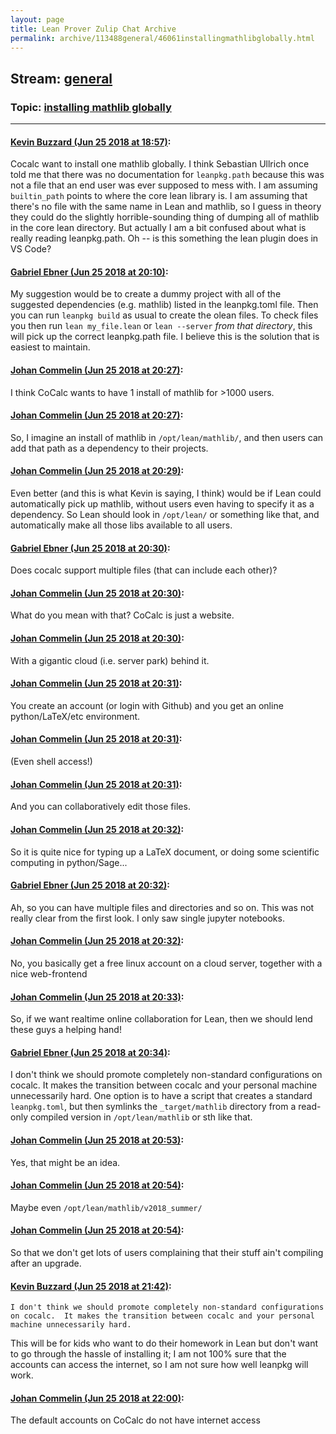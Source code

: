 ```yaml
---
layout: page
title: Lean Prover Zulip Chat Archive 
permalink: archive/113488general/46061installingmathlibglobally.html
---
```


## Stream: [general](index.html)
### Topic: [installing mathlib globally](46061installingmathlibglobally.html)

---

#### [Kevin Buzzard (Jun 25 2018 at 18:57)](https://leanprover.zulipchat.com/#narrow/stream/113488-general/topic/installing%20mathlib%20globally/near/128610501):
Cocalc want to install one mathlib globally. I think Sebastian Ullrich once told me that there was no documentation for `leanpkg.path` because this was not a file that an end user was ever supposed to mess with. I am assuming `builtin_path` points to where the core lean library is. I am assuming that there's no file with the same name in Lean and mathlib, so I guess in theory they could do the slightly horrible-sounding thing of dumping all of mathlib in the core lean directory. But actually I am a bit confused about what is really reading leanpkg.path. Oh -- is this something the lean plugin does in VS Code?

#### [Gabriel Ebner (Jun 25 2018 at 20:10)](https://leanprover.zulipchat.com/#narrow/stream/113488-general/topic/installing%20mathlib%20globally/near/128614273):
My suggestion would be to create a dummy project with all of the suggested dependencies (e.g. mathlib) listed in the leanpkg.toml file.  Then you can run `leanpkg build` as usual to create the olean files.  To check files you then run `lean my_file.lean` or `lean --server` *from that directory*, this will pick up the correct leanpkg.path file.  I believe this is the solution that is easiest to maintain.

#### [Johan Commelin (Jun 25 2018 at 20:27)](https://leanprover.zulipchat.com/#narrow/stream/113488-general/topic/installing%20mathlib%20globally/near/128615134):
I think CoCalc wants to have 1 install of mathlib for >1000 users.

#### [Johan Commelin (Jun 25 2018 at 20:27)](https://leanprover.zulipchat.com/#narrow/stream/113488-general/topic/installing%20mathlib%20globally/near/128615169):
So, I imagine an install of mathlib in `/opt/lean/mathlib/`, and then users can add that path as a dependency to their projects.

#### [Johan Commelin (Jun 25 2018 at 20:29)](https://leanprover.zulipchat.com/#narrow/stream/113488-general/topic/installing%20mathlib%20globally/near/128615252):
Even better (and this is what Kevin is saying, I think) would be if Lean could automatically pick up mathlib, without users even having to specify it as a dependency. So Lean should look in `/opt/lean/` or something like that, and automatically make all those libs available to all users.

#### [Gabriel Ebner (Jun 25 2018 at 20:30)](https://leanprover.zulipchat.com/#narrow/stream/113488-general/topic/installing%20mathlib%20globally/near/128615345):
Does cocalc support multiple files (that can include each other)?

#### [Johan Commelin (Jun 25 2018 at 20:30)](https://leanprover.zulipchat.com/#narrow/stream/113488-general/topic/installing%20mathlib%20globally/near/128615355):
What do you mean with that? CoCalc is just a website.

#### [Johan Commelin (Jun 25 2018 at 20:30)](https://leanprover.zulipchat.com/#narrow/stream/113488-general/topic/installing%20mathlib%20globally/near/128615363):
With a gigantic cloud (i.e. server park) behind it.

#### [Johan Commelin (Jun 25 2018 at 20:31)](https://leanprover.zulipchat.com/#narrow/stream/113488-general/topic/installing%20mathlib%20globally/near/128615380):
You create an account (or login with Github) and you get an online python/LaTeX/etc environment.

#### [Johan Commelin (Jun 25 2018 at 20:31)](https://leanprover.zulipchat.com/#narrow/stream/113488-general/topic/installing%20mathlib%20globally/near/128615385):
(Even shell access!)

#### [Johan Commelin (Jun 25 2018 at 20:31)](https://leanprover.zulipchat.com/#narrow/stream/113488-general/topic/installing%20mathlib%20globally/near/128615390):
And you can collaboratively edit those files.

#### [Johan Commelin (Jun 25 2018 at 20:32)](https://leanprover.zulipchat.com/#narrow/stream/113488-general/topic/installing%20mathlib%20globally/near/128615436):
So it is quite nice for typing up a LaTeX document, or doing some scientific computing in python/Sage...

#### [Gabriel Ebner (Jun 25 2018 at 20:32)](https://leanprover.zulipchat.com/#narrow/stream/113488-general/topic/installing%20mathlib%20globally/near/128615445):
Ah, so you can have multiple files and directories and so on.  This was not really clear from the first look.  I only saw single jupyter notebooks.

#### [Johan Commelin (Jun 25 2018 at 20:32)](https://leanprover.zulipchat.com/#narrow/stream/113488-general/topic/installing%20mathlib%20globally/near/128615452):
No, you basically get a free linux account on a cloud server, together with a nice web-frontend

#### [Johan Commelin (Jun 25 2018 at 20:33)](https://leanprover.zulipchat.com/#narrow/stream/113488-general/topic/installing%20mathlib%20globally/near/128615478):
So, if we want realtime online collaboration for Lean, then we should lend these guys a helping hand!

#### [Gabriel Ebner (Jun 25 2018 at 20:34)](https://leanprover.zulipchat.com/#narrow/stream/113488-general/topic/installing%20mathlib%20globally/near/128615533):
I don't think we should promote completely non-standard configurations on cocalc.  It makes the transition between cocalc and your personal machine unnecessarily hard.  One option is to have a script that creates a standard `leanpkg.toml`, but then symlinks the `_target/mathlib` directory from a read-only compiled version in `/opt/lean/mathlib` or sth like that.

#### [Johan Commelin (Jun 25 2018 at 20:53)](https://leanprover.zulipchat.com/#narrow/stream/113488-general/topic/installing%20mathlib%20globally/near/128616386):
Yes, that might be an idea.

#### [Johan Commelin (Jun 25 2018 at 20:54)](https://leanprover.zulipchat.com/#narrow/stream/113488-general/topic/installing%20mathlib%20globally/near/128616437):
Maybe even `/opt/lean/mathlib/v2018_summer/`

#### [Johan Commelin (Jun 25 2018 at 20:54)](https://leanprover.zulipchat.com/#narrow/stream/113488-general/topic/installing%20mathlib%20globally/near/128616442):
So that we don't get lots of users complaining that their stuff ain't compiling after an upgrade.

#### [Kevin Buzzard (Jun 25 2018 at 21:42)](https://leanprover.zulipchat.com/#narrow/stream/113488-general/topic/installing%20mathlib%20globally/near/128618868):
```quote
I don't think we should promote completely non-standard configurations on cocalc.  It makes the transition between cocalc and your personal machine unnecessarily hard.  
```
This will be for kids who want to do their homework in Lean but don't want to go through the hassle of installing it; I am not 100% sure that the accounts can access the internet, so I am not sure how well leanpkg will work.

#### [Johan Commelin (Jun 25 2018 at 22:00)](https://leanprover.zulipchat.com/#narrow/stream/113488-general/topic/installing%20mathlib%20globally/near/128619714):
The default accounts on CoCalc do not have internet access

